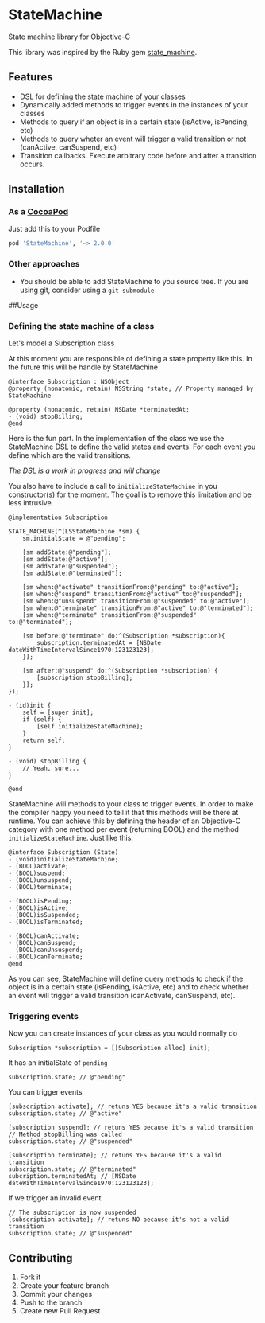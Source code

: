 # StateMachine

State machine library for Objective-C

This library was inspired by the Ruby gem [state_machine](https://github.com/pluginaweek/state_machine).

## Features
* DSL for defining the state machine of your classes
* Dynamically added methods to trigger events in the instances of your classes
* Methods to query if an object is in a certain state (isActive, isPending, etc)
* Methods to query wheter an event will trigger a valid transition or not (canActive, canSuspend, etc)
* Transition callbacks. Execute arbitrary code before and after a transition occurs.

## Installation
### As a [CocoaPod](http://cocoapods.org/)
Just add this to your Podfile
```ruby
pod 'StateMachine', '~> 2.0.0'
```

### Other approaches
* You should be able to add StateMachine to you source tree. If you are using git, consider using a `git submodule`

##Usage

### Defining the state machine of a class

Let's model a Subscription class

At this moment you are responsible of defining a state property like this. In the future this will be handle by StateMachine

```objc
@interface Subscription : NSObject
@property (nonatomic, retain) NSString *state; // Property managed by StateMachine

@property (nonatomic, retain) NSDate *terminatedAt;
- (void) stopBilling;
@end
```

Here is the fun part. In the implementation of the class we use the StateMachine DSL to define the valid states and events. For each event you define which are the valid transitions.

_The DSL is a work in progress and will change_

You also have to include a call to `initializeStateMachine` in you constructor(s) for the moment. The goal is to remove this limitation and be less intrusive.

```objc
@implementation Subscription

STATE_MACHINE(^(LSStateMachine *sm) {
    sm.initialState = @"pending";
    
    [sm addState:@"pending"];
    [sm addState:@"active"];
    [sm addState:@"suspended"];
    [sm addState:@"terminated"];
    
    [sm when:@"activate" transitionFrom:@"pending" to:@"active"];
    [sm when:@"suspend" transitionFrom:@"active" to:@"suspended"];
    [sm when:@"unsuspend" transitionFrom:@"suspended" to:@"active"];
    [sm when:@"terminate" transitionFrom:@"active" to:@"terminated"];
    [sm when:@"terminate" transitionFrom:@"suspended" to:@"terminated"];
    
    [sm before:@"terminate" do:^(Subscription *subscription){
        subscription.terminatedAt = [NSDate dateWithTimeIntervalSince1970:123123123];
    }];
    
    [sm after:@"suspend" do:^(Subscription *subscription) {
        [subscription stopBilling];
    }];
});

- (id)init {
    self = [super init];
    if (self) {
        [self initializeStateMachine];
    }
    return self;
}

- (void) stopBilling {
    // Yeah, sure...
}

@end
```

StateMachine will methods to your class to trigger events. In order to make the compiler happy you need to tell it that this methods will be there at runtime. You can achieve this by defining the header of an Objective-C category with one method per event (returning BOOL) and the method `initializeStateMachine`. Just like this:

```objc
@interface Subscription (State)
- (void)initializeStateMachine;
- (BOOL)activate;
- (BOOL)suspend;
- (BOOL)unsuspend;
- (BOOL)terminate;

- (BOOL)isPending;
- (BOOL)isActive;
- (BOOL)isSuspended;
- (BOOL)isTerminated;

- (BOOL)canActivate;
- (BOOL)canSuspend;
- (BOOL)canUnsuspend;
- (BOOL)canTerminate;
@end
```

As you can see, StateMachine will define query methods to check if the object is in a certain state (isPending, isActive, etc) and to check whether an event will trigger a valid transition (canActivate, canSuspend, etc).

### Triggering events

Now you can create instances of your class as you would normally do

```objc
Subscription *subscription = [[Subscription alloc] init];
```

It has an initialState of `pending`

```objc
subscription.state; // @"pending"
```

You can trigger events
```objc
[subscription activate]; // retuns YES because it's a valid transition
subscription.state; // @"active"

[subscription suspend]; // retuns YES because it's a valid transition
// Method stopBilling was called
subscription.state; // @"suspended"

[subscription terminate]; // retuns YES because it's a valid transition
subscription.state; // @"terminated"
subcription.terminatedAt; // [NSDate dateWithTimeIntervalSince1970:123123123];
```

If we trigger an invalid event
```objc
// The subscription is now suspended
[subscription activate]; // retuns NO because it's not a valid transition
subscription.state; // @"suspended"
```

## Contributing

1. Fork it
2. Create your feature branch
3. Commit your changes
4. Push to the branch
5. Create new Pull Request
